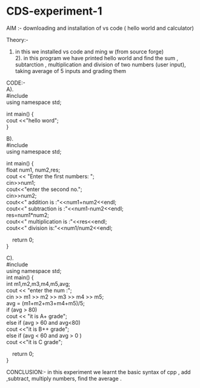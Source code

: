 # CDS-experiment-1


AIM :- downloading and installation of vs code ( hello world and calculator) <br>

Theory:- <br>

1) in this we installed vs code and ming w (from source forge) <br>
2). in this program we have printed hello world and find the sum , subtarction , multiplication and division of two numbers (user input), taking average of 5 inputs and grading them <br>

CODE:-<br>
A).  <br>
 #include <iostream> <br>
using namespace std; <br>

int main() { <br>
    cout <<"hello word"; <br>
} <br>

B). <br>
#include <iostream> <br>
using namespace std; <br>

int main() { <br>
    float  num1, num2,res; <br>
    cout << "Enter the first numbers: "; <br>
    cin>>num1; <br>
    cout<<"enter the second no."; <br>
    cin>>num2; <br>
    cout<<"  addition is :"<<num1+num2<<endl; <br>
    cout<<"  subtraction is :"<<num1-num2<<endl; <br>
    res=num1*num2; <br>
    cout<<" multiplication is :"<<res<<endl; <br>
    cout<<" division is:"<<num1/num2<<endl; <br>
   
   
    return 0; <br>
}<br>

C). <br>
#include <iostream> <br>
using namespace std; <br>
int main() { <br>
    int m1,m2,m3,m4,m5,avg; <br>
    cout << "enter the num :"; <br>
    cin >> m1 >> m2 >> m3 >> m4 >> m5; <br>
    avg = (m1+m2+m3+m4+m5)/5; <br>
    if (avg > 80) <br>
    cout << "it is A+ grade"; <br>
    else if (avg > 60 and avg<80) <br>
    cout <<"it is B++ grade"; <br>
    else if (avg < 60 and avg > 0 ) <br>
    cout <<"it is C grade"; <br>
    

    return 0; <br>
}<br>

CONCLUSION:- in this experiment we learnt the basic syntax of cpp , add ,subtract, multiply numbers, find the average .<br>


